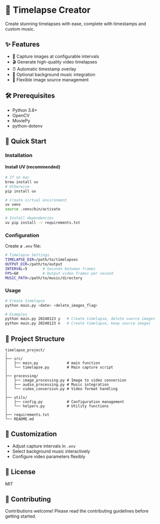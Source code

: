 # 🎥 Timelapse Creator

Create stunning timelapses with ease, complete with timestamps and custom music.

## ✨ Features

- 📸 Capture images at configurable intervals
- 🎬 Generate high-quality video timelapses
- ⏰ Automatic timestamp overlay
- 🎵 Optional background music integration
- 🧹 Flexible image source management

## 🛠 Prerequisites

- Python 3.8+
- OpenCV
- MoviePy
- python-dotenv

## 🚀 Quick Start

### Installation

#### Install UV (recommended)
```bash
# If on mac
brew install uv
# Otherwise
pip install uv

# Create virtual environment
uv venv
source .venv/bin/activate

# Install dependencies
uv pip install -r requirements.txt
```

### Configuration

Create a `.env` file:

```bash
# Timelapse Settings
TIMELAPSE_DIR=/path/to/timelapses
OUTPUT_DIR=/path/to/output
INTERVAL=5       # Seconds between frames
FPS=60           # Output video frames per second
MUSIC_PATH=/path/to/music/directory
```

### Usage

```bash
# Create timelapse
python main.py <date> <delete_images_flag>

# Examples
python main.py 20240123 y   # Create timelapse, delete source images
python main.py 20240123 n   # Create timelapse, keep source images
```

## 📂 Project Structure

```
timelapse_project/
│
├── src/
│   ├── main.py             # main function
│   └── timelapse.py        # Main capture script
│
├── processing/
│   ├── image_processing.py # Image to video conversion
│   ├── audio_processing.py # Music integration
│   └── video_conversion.py # Video format handling
│
├── utils/
│   ├── config.py           # Configuration management
│   └── helpers.py          # Utility functions
│
├── requirements.txt
└── README.md
```

## 🔧 Customization

- Adjust capture intervals in `.env`
- Select background music interactively
- Configure video parameters flexibly

## 📝 License

MIT

## 🤝 Contributing

Contributions welcome! Please read the contributing guidelines before getting started.